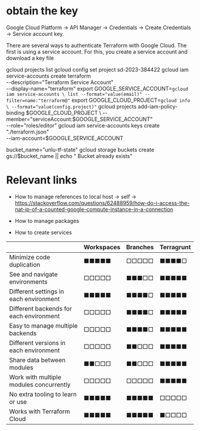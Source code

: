# obtain the key
Google Cloud Platform -> API Manager -> Credentials -> Create Credentials -> Service account key.

There are several ways to authenticate Terraform with Google Cloud. The first is using a service
account. For this, you create a service account and download a key file

gcloud projects list
gcloud config set project sd-2023-384422
gcloud iam service-accounts create terraform \
 --description="Terraform Service Account" \
 --display-name="terraform"
export GOOGLE_SERVICE_ACCOUNT=`gcloud iam service-accounts \
 list --format="value(email)" --filter=name:"terraform@"`
export GOOGLE_CLOUD_PROJECT=`gcloud info \
--format="value(config.project)"`
gcloud projects add-iam-policy-binding $GOOGLE_CLOUD_PROJECT \
 --member="serviceAccount:$GOOGLE_SERVICE_ACCOUNT" \
 --role="roles/editor"
gcloud iam service-accounts keys create "./terraform.json" \
 --iam-account=$GOOGLE_SERVICE_ACCOUNT

bucket_name="unlu-tf-state"
gcloud storage buckets create gs://$bucket_name || echo " Bucket already exists"

# Relevant links
* How to manage references to local host -> self -> https://stackoverflow.com/questions/62488959/how-do-i-access-the-nat-ip-of-a-counted-google-compute-instance-in-a-connection

* How to manage packages
* How to create services



|                                         | Workspaces | Branches | Terragrunt |
|-----------------------------------------|------------|----------|------------|
| Minimize code duplication               | ■■■■■      | □□□□□    | ■■■■□      |
| See and navigate environments           | □□□□□      | ■■■□□    | ■■■■■      |
| Different settings in each environment  | ■■■■■      | ■■■■□    | ■■■■■      |
| Different backends for each environment | □□□□□      | ■■■■□    | ■■■■■      |
| Easy to manage multiple backends        | □□□□□      | ■■■■□    | ■■■■■      |
| Different versions in each environment  | □□□□□      | ■■□□□    | ■■■■■      |
| Share data between modules              | ■■□□□      | ■■□□□    | ■■■■■      |
| Work with multiple modules concurrently | □□□□□      | □□□□□    | ■■■■■      |
| No extra tooling to learn or use        | ■■■■■      | ■■■■■    | □□□□□      |
| Works with Terraform Cloud              | ■■■■■      | ■■■■■    | ■□□□□      |